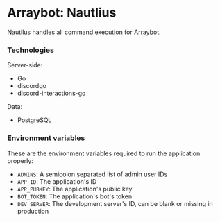 # Arraybot: Nautlius

Nautilus handles all command execution for [Arraybot](https://github.com/Arraying/Arraybot).

### Technologies

Server-side:
* Go
* discordgo
* discord-interactions-go

Data:
* PostgreSQL

### Environment variables

These are the environment variables required to run the application properly:
* `ADMINS`: A semicolon separated list of admin user IDs
* `APP_ID`: The application's ID
* `APP_PUBKEY`: The application's public key
* `BOT_TOKEN`: The application's bot's token
* `DEV_SERVER`: The development server's ID, can be blank or missing in production
